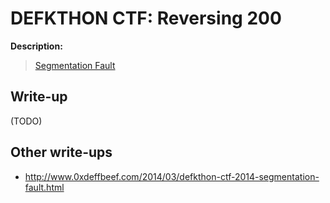 # DEFKTHON CTF: Reversing 200

**Description:**

> [Segmentation Fault](200)

## Write-up

(TODO)

## Other write-ups

* <http://www.0xdeffbeef.com/2014/03/defkthon-ctf-2014-segmentation-fault.html>
